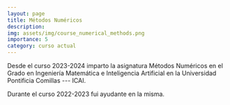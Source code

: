 ```yaml
---
layout: page
title: Métodos Numéricos
description:
img: assets/img/course_numerical_methods.png
importance: 5
category: curso actual
---
```


Desde el curso 2023-2024 imparto la asignatura Métodos Numéricos en el Grado en Ingeniería Matemática e Inteligencia Artificial en la Universidad Pontificia Comillas --- ICAI.

Durante el curso 2022-2023 fui ayudante en la misma.
